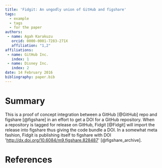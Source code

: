 ```yaml
---
title: 'Fidgit: An ungodly union of GitHub and figshare'
tags:
  - example
  - tags
  - for the paper
authors:
 - name: Agah Karakuzu
   orcid: 0000-0001-7283-271X
   affiliation: "1,2"
affiliations:
 - name: GitHub Inc.
   index: 1
 - name: Disney Inc.
   index: 2
date: 14 February 2016
bibliography: paper.bib
---
```


# Summary

This is a proof of concept integration between a GitHub [@GitHub] repo and figshare [@figshare] in an effort to get a DOI for a GitHub repository. When a repository is tagged for release on GitHub, Fidgit [@Fidgit] will import the release into figshare thus giving the code bundle a DOI. In a somewhat meta fashion, Fidgit is publishing itself to figshare with DOI 'http://dx.doi.org/10.6084/m9.figshare.828487' [@figshare_archive].

# References
